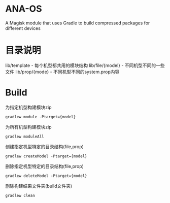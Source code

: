 # ANA-OS
A Magisk module that uses Gradle to build compressed packages for different devices

# 目录说明
lib/template - 每个机型都共用的模块结构
lib/file/{model} - 不同机型不同的一些文件
lib/prop/{mode} - 不同机型不同的system.prop内容

# Build
为指定机型构建模块zip
```
gradlew module -Ptarget={model}
```
为所有机型构建模块zip
```
gradlew moduleAll
```
创建指定机型特定的目录结构(file,prop)
```
gradlew createModel -Ptarget={model}
```
删除指定机型特定的目录结构(file,prop)
```
gradlew deleteModel -Ptarget={model}
```
删除构建结果文件夹(build文件夹)
```
gradlew clean
```